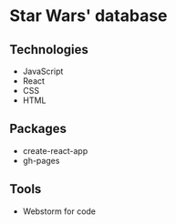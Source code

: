 # Star Wars' database

## Technologies
- JavaScript
- React
- CSS
- HTML

## Packages
- create-react-app
- gh-pages

## Tools
- Webstorm for code